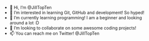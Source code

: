 - 👋 Hi, I’m @JillTopTen
- 👀 I’m interested in learning Git, GitHub and development! So hyped!
- 🌱 I’m currently learning programming! I am a beginner and looking around a lot :D
- 💞️ I’m looking to collaborate on some awesome coding projects! 
- 📫 You can reach me on Twitter! @JillTopTen

<!---
JillTopTen/JillTopTen is a ✨ special ✨ repository because its `README.md` (this file) appears on your GitHub profile.
You can click the Preview link to take a look at your changes.
--->
